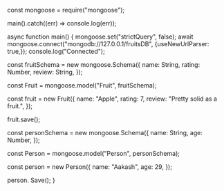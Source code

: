 const mongoose = require("mongoose");
 
main().catch((err) => console.log(err));
 
async function main() {
  mongoose.set("strictQuery", false);
  await mongoose.connect("mongodb://127.0.0.1/fruitsDB", {useNewUrlParser: true,});
  console.log("Connected");
 
  const fruitSchema = new mongoose.Schema({
    name: String,
    rating: Number,
    review: String,
  });
 
  const Fruit = mongoose.model("Fruit", fruitSchema);
 
  const fruit = new Fruit({
    name: "Apple",
    rating: 7,
    review: "Pretty solid as a fruit.",
  });
 
  fruit.save();
 
  const personSchema = new mongoose.Schema({
    name: String,
    age: Number,
  });
 
  const Person = mongoose.model("Person", personSchema);
 
  const person = new Person({
    name: "Aakash",
    age: 29,
  });
 
  person. Save();
}

